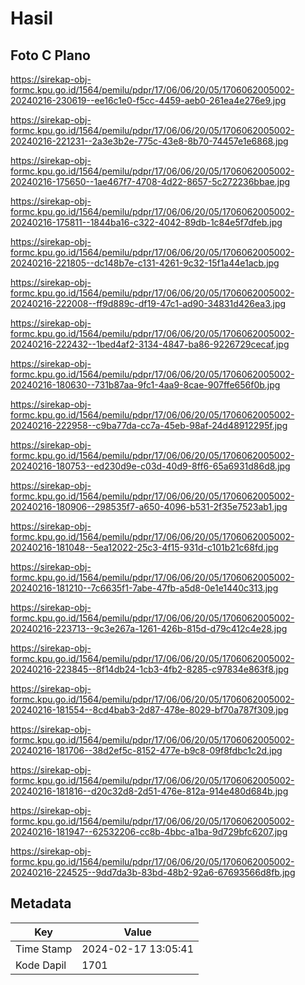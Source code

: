 # Hasil

## Foto C Plano

https://sirekap-obj-formc.kpu.go.id/1564/pemilu/pdpr/17/06/06/20/05/1706062005002-20240216-230619--ee16c1e0-f5cc-4459-aeb0-261ea4e276e9.jpg

https://sirekap-obj-formc.kpu.go.id/1564/pemilu/pdpr/17/06/06/20/05/1706062005002-20240216-221231--2a3e3b2e-775c-43e8-8b70-74457e1e6868.jpg

https://sirekap-obj-formc.kpu.go.id/1564/pemilu/pdpr/17/06/06/20/05/1706062005002-20240216-175650--1ae467f7-4708-4d22-8657-5c272236bbae.jpg

https://sirekap-obj-formc.kpu.go.id/1564/pemilu/pdpr/17/06/06/20/05/1706062005002-20240216-175811--1844ba16-c322-4042-89db-1c84e5f7dfeb.jpg

https://sirekap-obj-formc.kpu.go.id/1564/pemilu/pdpr/17/06/06/20/05/1706062005002-20240216-221805--dc148b7e-c131-4261-9c32-15f1a44e1acb.jpg

https://sirekap-obj-formc.kpu.go.id/1564/pemilu/pdpr/17/06/06/20/05/1706062005002-20240216-222008--ff9d889c-df19-47c1-ad90-34831d426ea3.jpg

https://sirekap-obj-formc.kpu.go.id/1564/pemilu/pdpr/17/06/06/20/05/1706062005002-20240216-222432--1bed4af2-3134-4847-ba86-9226729cecaf.jpg

https://sirekap-obj-formc.kpu.go.id/1564/pemilu/pdpr/17/06/06/20/05/1706062005002-20240216-180630--731b87aa-9fc1-4aa9-8cae-907ffe656f0b.jpg

https://sirekap-obj-formc.kpu.go.id/1564/pemilu/pdpr/17/06/06/20/05/1706062005002-20240216-222958--c9ba77da-cc7a-45eb-98af-24d48912295f.jpg

https://sirekap-obj-formc.kpu.go.id/1564/pemilu/pdpr/17/06/06/20/05/1706062005002-20240216-180753--ed230d9e-c03d-40d9-8ff6-65a6931d86d8.jpg

https://sirekap-obj-formc.kpu.go.id/1564/pemilu/pdpr/17/06/06/20/05/1706062005002-20240216-180906--298535f7-a650-4096-b531-2f35e7523ab1.jpg

https://sirekap-obj-formc.kpu.go.id/1564/pemilu/pdpr/17/06/06/20/05/1706062005002-20240216-181048--5ea12022-25c3-4f15-931d-c101b21c68fd.jpg

https://sirekap-obj-formc.kpu.go.id/1564/pemilu/pdpr/17/06/06/20/05/1706062005002-20240216-181210--7c6635f1-7abe-47fb-a5d8-0e1e1440c313.jpg

https://sirekap-obj-formc.kpu.go.id/1564/pemilu/pdpr/17/06/06/20/05/1706062005002-20240216-223713--9c3e267a-1261-426b-815d-d79c412c4e28.jpg

https://sirekap-obj-formc.kpu.go.id/1564/pemilu/pdpr/17/06/06/20/05/1706062005002-20240216-223845--8f14db24-1cb3-4fb2-8285-c97834e863f8.jpg

https://sirekap-obj-formc.kpu.go.id/1564/pemilu/pdpr/17/06/06/20/05/1706062005002-20240216-181554--8cd4bab3-2d87-478e-8029-bf70a787f309.jpg

https://sirekap-obj-formc.kpu.go.id/1564/pemilu/pdpr/17/06/06/20/05/1706062005002-20240216-181706--38d2ef5c-8152-477e-b9c8-09f8fdbc1c2d.jpg

https://sirekap-obj-formc.kpu.go.id/1564/pemilu/pdpr/17/06/06/20/05/1706062005002-20240216-181816--d20c32d8-2d51-476e-812a-914e480d684b.jpg

https://sirekap-obj-formc.kpu.go.id/1564/pemilu/pdpr/17/06/06/20/05/1706062005002-20240216-181947--62532206-cc8b-4bbc-a1ba-9d729bfc6207.jpg

https://sirekap-obj-formc.kpu.go.id/1564/pemilu/pdpr/17/06/06/20/05/1706062005002-20240216-224525--9dd7da3b-83bd-48b2-92a6-67693566d8fb.jpg


## Metadata

| Key        | Value               |
| ---------- | ------------------- |
| Time Stamp | 2024-02-17 13:05:41 |
| Kode Dapil | 1701                |



